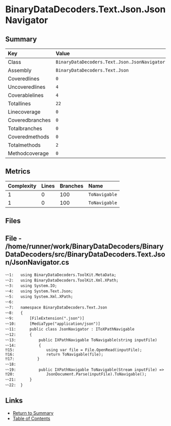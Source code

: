﻿# BinaryDataDecoders.Text.Json.JsonNavigator

## Summary

| Key             | Value                                        |
| :-------------- | :------------------------------------------- |
| Class           | `BinaryDataDecoders.Text.Json.JsonNavigator` |
| Assembly        | `BinaryDataDecoders.Text.Json`               |
| Coveredlines    | `0`                                          |
| Uncoveredlines  | `4`                                          |
| Coverablelines  | `4`                                          |
| Totallines      | `22`                                         |
| Linecoverage    | `0`                                          |
| Coveredbranches | `0`                                          |
| Totalbranches   | `0`                                          |
| Coveredmethods  | `0`                                          |
| Totalmethods    | `2`                                          |
| Methodcoverage  | `0`                                          |

## Metrics

| Complexity | Lines | Branches | Name          |
| :--------- | :---- | :------- | :------------ |
| 1          | 0     | 100      | `ToNavigable` |
| 1          | 0     | 100      | `ToNavigable` |

## Files

## File - /home/runner/work/BinaryDataDecoders/BinaryDataDecoders/src/BinaryDataDecoders.Text.Json/JsonNavigator.cs

```CSharp
〰1:   using BinaryDataDecoders.ToolKit.MetaData;
〰2:   using BinaryDataDecoders.ToolKit.Xml.XPath;
〰3:   using System.IO;
〰4:   using System.Text.Json;
〰5:   using System.Xml.XPath;
〰6:   
〰7:   namespace BinaryDataDecoders.Text.Json
〰8:   {
〰9:       [FileExtension(".json")]
〰10:      [MediaType("application/json")]
〰11:      public class JsonNavigator : IToXPathNavigable
〰12:      {
〰13:          public IXPathNavigable ToNavigable(string inputFile)
〰14:          {
‼15:              using var file = File.OpenRead(inputFile);
‼16:              return ToNavigable(file);
‼17:          }
〰18:  
〰19:          public IXPathNavigable ToNavigable(Stream inputFile) =>
‼20:              JsonDocument.Parse(inputFile).ToNavigable();
〰21:      }
〰22:  }
```

## Links

* [Return to Summary](Summary.md)
* [Table of Contents](../TOC.md)

